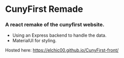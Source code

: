 # CunyFirst Remade
### A react remake of the cunyfirst website.
* Using an Express backend to handle the data.
* MaterialUI for styling.

Hosted here: https://elchic00.github.io/CunyFirst-front/
